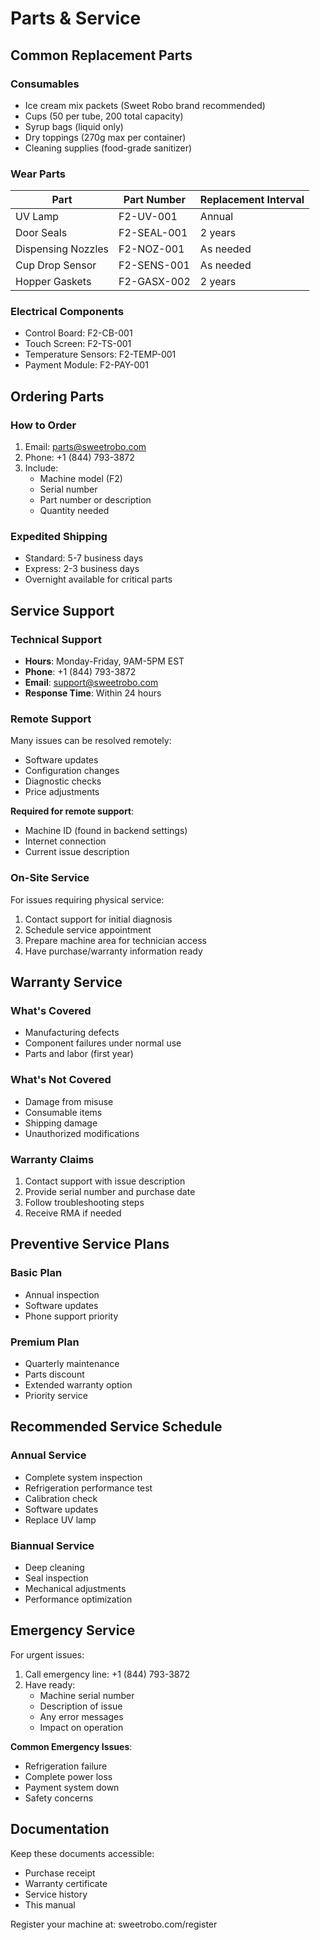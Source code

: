 # Parts & Service

## Common Replacement Parts

### Consumables
- Ice cream mix packets (Sweet Robo brand recommended)
- Cups (50 per tube, 200 total capacity)
- Syrup bags (liquid only)
- Dry toppings (270g max per container)
- Cleaning supplies (food-grade sanitizer)

### Wear Parts
| Part | Part Number | Replacement Interval |
|------|-------------|---------------------|
| UV Lamp | F2-UV-001 | Annual |
| Door Seals | F2-SEAL-001 | 2 years |
| Dispensing Nozzles | F2-NOZ-001 | As needed |
| Cup Drop Sensor | F2-SENS-001 | As needed |
| Hopper Gaskets | F2-GASX-002 | 2 years |

### Electrical Components
- Control Board: F2-CB-001
- Touch Screen: F2-TS-001
- Temperature Sensors: F2-TEMP-001
- Payment Module: F2-PAY-001

## Ordering Parts

### How to Order
1. Email: parts@sweetrobo.com
2. Phone: +1 (844) 793-3872
3. Include:
   - Machine model (F2)
   - Serial number
   - Part number or description
   - Quantity needed

### Expedited Shipping
- Standard: 5-7 business days
- Express: 2-3 business days
- Overnight available for critical parts

## Service Support

### Technical Support
- **Hours**: Monday-Friday, 9AM-5PM EST
- **Phone**: +1 (844) 793-3872
- **Email**: support@sweetrobo.com
- **Response Time**: Within 24 hours

### Remote Support
Many issues can be resolved remotely:
- Software updates
- Configuration changes
- Diagnostic checks
- Price adjustments

**Required for remote support**:
- Machine ID (found in backend settings)
- Internet connection
- Current issue description

### On-Site Service
For issues requiring physical service:
1. Contact support for initial diagnosis
2. Schedule service appointment
3. Prepare machine area for technician access
4. Have purchase/warranty information ready

## Warranty Service

### What's Covered
- Manufacturing defects
- Component failures under normal use
- Parts and labor (first year)

### What's Not Covered
- Damage from misuse
- Consumable items
- Shipping damage
- Unauthorized modifications

### Warranty Claims
1. Contact support with issue description
2. Provide serial number and purchase date
3. Follow troubleshooting steps
4. Receive RMA if needed

## Preventive Service Plans

### Basic Plan
- Annual inspection
- Software updates
- Phone support priority

### Premium Plan
- Quarterly maintenance
- Parts discount
- Extended warranty option
- Priority service

## Recommended Service Schedule

### Annual Service
- Complete system inspection
- Refrigeration performance test
- Calibration check
- Software updates
- Replace UV lamp

### Biannual Service
- Deep cleaning
- Seal inspection
- Mechanical adjustments
- Performance optimization

## Emergency Service

For urgent issues:
1. Call emergency line: +1 (844) 793-3872
2. Have ready:
   - Machine serial number
   - Description of issue
   - Any error messages
   - Impact on operation

**Common Emergency Issues**:
- Refrigeration failure
- Complete power loss
- Payment system down
- Safety concerns

## Documentation

Keep these documents accessible:
- Purchase receipt
- Warranty certificate
- Service history
- This manual

Register your machine at: sweetrobo.com/register